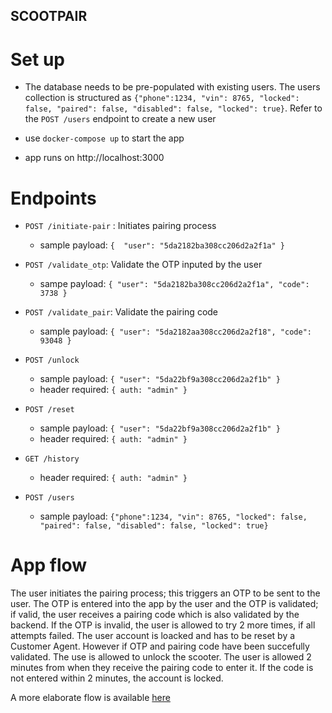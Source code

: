 ## SCOOTPAIR

# Set up
- The database needs to be pre-populated with existing users. The users collection is structured as `{"phone":1234, "vin": 8765, "locked": false, "paired": false, "disabled": false, "locked": true}`. Refer to the `POST /users` endpoint to create a new user

- use `docker-compose up` to start the app

- app runs on http://localhost:3000

# Endpoints

- `POST /initiate-pair` : Initiates pairing process
    - sample payload: `{  "user": "5da2182ba308cc206d2a2f1a" }`

- `POST /validate_otp`: Validate the OTP inputed by the user
    - sampe payload: `{ "user": "5da2182ba308cc206d2a2f1a", "code": 3738 }`

- `POST /validate_pair`: Validate the pairing code
    - sample payload: `{ "user": "5da2182aa308cc206d2a2f18", "code": 93048 }`

- `POST /unlock`
    - sample payload: `{ "user": "5da22bf9a308cc206d2a2f1b" }`
    - header required: `{ auth: "admin" }`

- `POST /reset`
    - sample payload: `{ "user": "5da22bf9a308cc206d2a2f1b" }`
    - header required: `{ auth: "admin" }`

- `GET /history`
    - header required: `{ auth: "admin" }`

- `POST /users`
    - sample payload: `{"phone":1234, "vin": 8765, "locked": false, "paired": false, "disabled": false, "locked": true}`

# App flow
  The user initiates the pairing process; this triggers an OTP to be sent to the user. The OTP is entered into the app by the user and the OTP is validated; if valid, the user receives a pairing code which is also validated by the backend. If the OTP is invalid, the user is allowed to try 2 more times, if all attempts failed. The user account is loacked and has to be reset by a Customer Agent. However if OTP and pairing code have been succefully validated. The use is allowed to unlock the scooter. The user is allowed 2 minutes from when they receive the pairing code to enter it. If the code is not entered within 2 minutes, the account is locked.

  A more elaborate flow is available [here](https://docs.google.com/document/d/1e-oKidI3CjZx0SEwOXPDuMocb-hLdFYb21iZJCuYP_Q/edit?usp=sharing)
